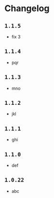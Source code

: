 # Changelog

## `1.1.5`

- fix 3

## `1.1.4`

- pqr

## `1.1.3`

- mno

## `1.1.2`

- jkl

## `1.1.1`

- ghi

## `1.1.0`

- def

## `1.0.22`

- abc
